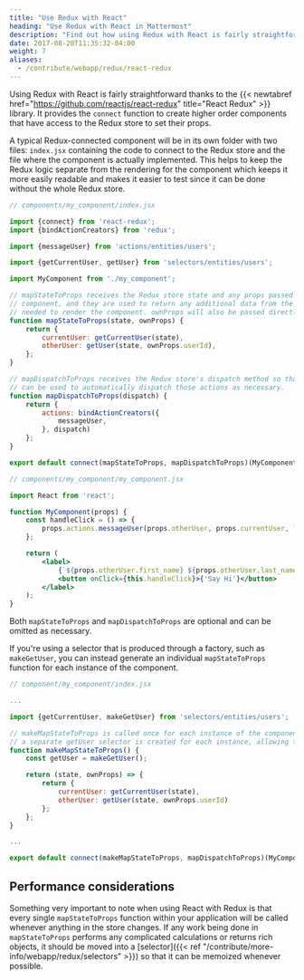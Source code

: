 ```yaml
---
title: "Use Redux with React"
heading: "Use Redux with React in Mattermost"
description: "Find out how using Redux with React is fairly straightforward thanks to the React Redux library."
date: 2017-08-20T11:35:32-04:00
weight: 7
aliases:
  - /contribute/webapp/redux/react-redux
---
```


Using Redux with React is fairly straightforward thanks to the {{< newtabref href="https://github.com/reactjs/react-redux" title="React Redux" >}} library. It provides the `connect` function to create higher order components that have access to the Redux store to set their props.

A typical Redux-connected component will be in its own folder with two files: `index.jsx` containing the code to connect to the Redux store and the file where the component is actually implemented. This helps to keep the Redux logic separate from the rendering for the component which keeps it more easily readable and makes it easier to test since it can be done without the whole Redux store.

```jsx
// components/my_component/index.jsx

import {connect} from 'react-redux';
import {bindActionCreators} from 'redux';

import {messageUser} from 'actions/entities/users';

import {getCurrentUser, getUser} from 'selectors/entities/users';

import MyComponent from './my_component';

// mapStateToProps receives the Redux store state and any props passed into the connected
// component, and they are used to return any additional data from the Redux store that is
// needed to render the component. ownProps will also be passed directly to the component.
function mapStateToProps(state, ownProps) {
    return {
        currentUser: getCurrentUser(state),
        otherUser: getUser(state, ownProps.userId),
    };
}

// mapDispatchToProps receives the Redux store's dispatch method so that bindActionCreators
// can be used to automatically dispatch those actions as necessary.
function mapDispatchToProps(dispatch) {
    return {
        actions: bindActionCreators({
            messageUser,
        }, dispatch)
    };
}

export default connect(mapStateToProps, mapDispatchToProps)(MyComponent);

// components/my_component/my_component.jsx

import React from 'react';

function MyComponent(props) {
    const handleClick = () => {
        props.actions.messageUser(props.otherUser, props.currentUser, `Hello, ${props.otherUser.first_name}!`);
    };

    return (
        <label>
            {`${props.otherUser.first_name} ${props.otherUser.last_name}: `}
            <button onClick={this.handleClick}>{'Say Hi'}</button>
        </label>
    );
}
```

Both `mapStateToProps` and `mapDispatchToProps` are optional and can be omitted as necessary.

If you're using a selector that is produced through a factory, such as `makeGetUser`, you can instead generate an individual `mapStateToProps` function for each instance of the component.

```jsx
// component/my_component/index.jsx

...

import {getCurrentUser, makeGetUser} from 'selectors/entities/users';

// makeMapStateToProps is called once for each instance of the component on the page. Because of this
// a separate getUser selector is created for each instance, allowing them to be memoized separately.
function makeMapStateToProps() {
    const getUser = makeGetUser();

    return (state, ownProps) => {
        return {
            currentUser: getCurrentUser(state),
            otherUser: getUser(state, ownProps.userId)
        };
    };
}

...

export default connect(makeMapStateToProps, mapDispatchToProps)(MyComponent);
```

## Performance considerations

Something very important to note when using React with Redux is that every single `mapStateToProps` function within your application will be called whenever anything in the store changes. If any work being done in `mapStateToProps` performs any complicated calculations or returns rich objects, it should be moved into a [selector]({{< ref "/contribute/more-info/webapp/redux/selectors" >}}) so that it can be memoized whenever possible.
